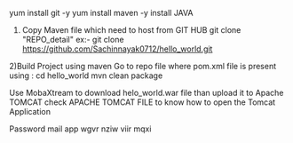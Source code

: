 yum install git -y
yum install maven -y
install JAVA
1) Copy Maven file which need to host from GIT HUB
git clone "REPO_detail"
ex:-
         git clone https://github.com/Sachinnayak0712/hello_world.git

2)Build Project using maven 
Go to repo file where pom.xml file is present using : cd hello_world
         mvn clean package

Use MobaXtream to download helo_world.war file than upload it to Apache TOMCAT
check APACHE TOMCAT FILE to know how to open the Tomcat Application 


Password mail app
wgvr nziw viir mqxi